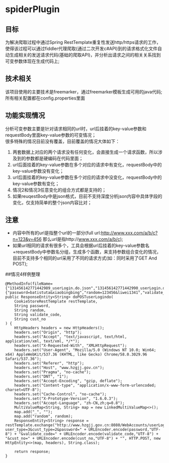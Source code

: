 # spiderPlugin

## 目标  
为解决爬取过程中通过Spring RestTemplate重复性发送http/https请求的工作，使得该过程可以通过fiddler代理爬取(通过二次开发c#API)到的请求格式化文件自动生成相关的发送请求代码(基础的爬取API)，并分析出请求之间的相关关系找到可变参数体现在生成代码上;  

## 技术相关  
该项目使用的主要技术是freemarker，通过freemarker模板生成可用的java代码;
所有相关配置都在config.properties里面

## 功能实现情况  
分析可变参数主要是针对请求相同的url时，url后挂着的key-value参数和requestBody里面key-value参数的可变情况；  
很多特殊的情况目前没有覆盖，目前覆盖的情况大体如下：  
1. 两套数据上对应的两个请求没有任何变化，会直接生成一个请求函数，所以涉及到的参数都是硬编码在代码里面；  
2. url后面挂着的key-value参数在多个对应的请求中有变化，requestBody中的key-value参数没有变化；  
3. url后面挂着的key-value参数在多个对应的请求中没变化，requestBody中的key-value参数有变化；  
4. 情况2和情况3任意变化的组合方式都是支持的；  
5. 如果reuqestBody中是json格式，目前不支持深度分析json内容中具体字段的变化，仅支持简单的整个json内容比对；  

## 注意  
* 内容中所有的url是指整个url的一部分(full url:http://www.xxx.com/a/b/c?n=123&y=456 那么url是指http://www.xxx.com/a/b/c);  
* 如果url相同的请求有很多个，工具会根据url后挂着的key-value参数名+requestBody中参数名分组，生成多个函数，来支持参数组合变化的情况， 
  目前不支持多个相同的url采用了不同的请求方式(如：同时采用了GET And POST);

##情况4样例整理  

    @MethodInfo(fileName={"131456142771442989_userLogin.do.json","131456142771442990_userLogin.do.json"},params= {"password=batistuta&xiaobingbing","random=123456&liwei1341","validate_code=4529&9999","cust_no=shawn&liwei1341"})
    public ResponseEntity<String> doPOSTuserLogindo(
        CookieStoreRestTemplate restTemplate,
        String password,
        String random,
        String validate_code,
        String cust_no
    ) {
        HttpHeaders headers = new HttpHeaders();
        headers.set("Origin", "http");
        headers.set("Accept", "text/javascript, text/html, application/xml, text/xml, */*");
        headers.set("X-Requested-With", "XMLHttpRequest");
        headers.set("User-Agent", "Mozilla/5.0 (Windows NT 10.0; Win64; x64) AppleWebKit/537.36 (KHTML, like Gecko) Chrome/58.0.3029.96 Safari/537.36");
        headers.set("Referer", "http");
        headers.set("Host", "www.hzgjj.gov.cn");
        headers.set("Pragma", "no-cache");
        headers.set("DNT", "1");
        headers.set("Accept-Encoding", "gzip, deflate");
        headers.set("Content-type", "application/x-www-form-urlencoded; charset=UTF-8");
        headers.set("Cache-Control", "no-cache");
        headers.set("X-Prototype-Version", "1.6.0.3");
        headers.set("Accept-Language", "zh-CN,zh;q=0.8");
        MultiValueMap<String, String> map = new LinkedMultiValueMap<>();
        map.add("_", "");
        map.add("random", random);
        ResponseEntity<String> response = restTemplate.exchange("http://www.hzgjj.gov.cn:8080/WebAccounts/userLogin.do?user_type=3&cust_type=2&password=" + URLEncoder.encode(password,"UTF-8") + "&validate_code=" + URLEncoder.encode(validate_code,"UTF-8") + "&cust_no=" + URLEncoder.encode(cust_no,"UTF-8") + "", HTTP.POST, new HttpEntity<>(map, headers), String.class);

        return response;
    }
